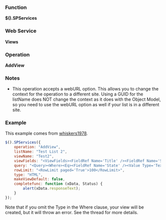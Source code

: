### Function

**$().SPServices**

### Web Service

**Views**

### Operation

**AddView**

### Notes

* This operation accepts a webURL option. This allows you to change the context for the operation to a different site. Using a GUID for the listName does NOT change the context as it does with the Object Model, so you need to use the webURL option as well if your list is in a different site.

### Example

This example comes from [whiskers1978](https://www.codeplex.com/site/users/view/whiskers1978).

```javascript
$().SPServices({
    operation: "AddView",
    listName: "Test List 2",
    viewName: "Test2", 
    viewFields: "<ViewFields><FieldRef Name='Title' /><FieldRef Name='State' /></ViewFields>", 
    query: "<Query><Where><Eq><FieldRef Name='State' /><Value Type='Text'>">Massachusetts</Value></Eq></Where></Query>", 
    rowLimit: "<RowLimit paged='True'>100</RowLimit>",
    type: "HTML",
    makeViewDefault: false,
    completefunc: function (xData, Status) {
        alert(xData.responseText);
    }
}); 
```

Note that if you omit the Type in the Where clause, your view will be created, but it will throw an error. See the thread for more details.
